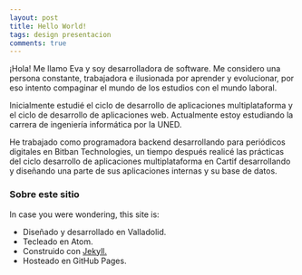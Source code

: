 ```yaml
---
layout: post
title: Hello World!
tags: design presentacion
comments: true
---
```


¡Hola! Me llamo Eva y soy desarrolladora de software. Me considero una persona constante, trabajadora e ilusionada por aprender y evolucionar, por eso intento compaginar el mundo de los estudios con el mundo laboral.

Inicialmente estudié el ciclo de desarrollo de aplicaciones multiplataforma y el ciclo de desarrollo de aplicaciones web. Actualmente estoy estudiando la carrera de ingeniería informática por la UNED.

He trabajado como programadora backend desarrollando para periódicos digitales en Bitban Technologies, un tiempo después realicé las prácticas del ciclo desarrollo de aplicaciones multiplataforma en Cartif desarrollando y diseñando una parte de sus aplicaciones internas y su base de datos.



### Sobre este sitio

In case you were wondering, this site is:

* Diseñado y desarrollado en Valladolid.
* Tecleado en Atom.
* Construido con <a href='https://jekyllrb.com/'>Jekyll.</a>
* Hosteado en GitHub Pages.
